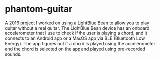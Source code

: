 # phantom-guitar
A 2016 project I worked on using a LightBlue Bean to allow you to play guitar without a real guitar. The LightBlue Bean device has an onboard accelerometer that I use to check if the user is playing a chord, and it connects to an Android app or a MacOS app via BLE (Bluetooth Low Energy). The app figures out if a chord is played using the accelerometer and the chord is selected on the app and played using pre-recorded sounds.
